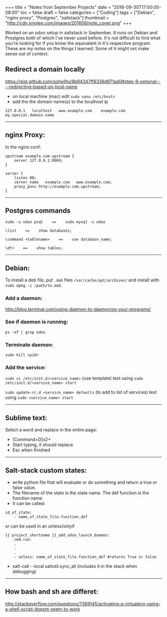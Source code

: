 +++
title = "Notes from September Projects"
date = "2016-09-30T17:00:00-08:00"
toc = false
draft = false
categories = ["Coding"]
tags = ["Debian", "nginx proxy", "Postgres", "saltstack"]
thumbnail = "http://cdn.smylee.com/images/201609/note_cover.png"
+++

Worked on an odoo setup in saltstack in September. It runs on Debian and Prostgres both of which I've never used before. It's not difficult to find what you're looking for if you know the equivalent in it's respective program. These are my notes on the things I learned. Some of it might not make sense out of context.

## Redirect a domain locally

https://gist.github.com/soheilhy/8b94347ff8336d971ad0#step-9-optional----redirecting-based-on-host-name

* on local machine (mac) edit `sudo nano /etc/hosts`
* add the the domain name(s) to the localhost ip

```
127.0.0.1   localhost   www.example.com    example.com    my.special.domain.name
```

----------

## nginx Proxy:
In the nginx conf:

```
upstream example.com.upstream {
    server 127.0.0.1:8069;
}

server {
    listen 80;
    server_name   example.com   www.example.com;
    proxy_pass http://example.com.upstream;
}
```

----------

## Postgres commands

```
sudo -u odoo psql    ==    sudo mysql -u odoo

\list    ==    show databases;

\command <tablename>    ==    use database_name;

\dt+    ==    show tables;
```

----------

## Debian:

To install a deb file, put `.deb` files `/var/cache/apt/archives/` and install with `sudo dpkg -i /path/to.deb`.

### Add a daemon:
http://blog.terminal.com/using-daemon-to-daemonize-your-programs/

### See if daemon is running:
`ps -ef | grep odoo`

### Terminate daemon:
`sudo kill <pid>`

### Add the service:

`sudo vi /etc/init.d/<service_name>` (use template)
test using `sudo /etc/init.d/<service_name> start`

`sudo update-rc.d <service_name> defaults` (to add to list of services)
test using `sudo <service_name> start`

---------

## Sublime text:
Select a word and replace in the entire page:

  - [Command+D]x2+
  - Start typing, it should replace
  - Esc when finished

---------

## Salt-stack custom states:

* write python file that will evaluate or do something and return a true or false value.
* The filename of the state is the state name. The def function is the function name.
* It can be called:
```
id_of_state:
	- name_of_state_file.function_def
```
or can be used in an unless/onlyif
```
{{ project_shortname }}_add_odoo_launch_daemon:
	cmd.run:
	.
	.
	.
	- unless: name_of_state_file.function_def #returns True or False
```
* salt-call --local saltutil.sync_all (includes it in the stack when debugging)

---------

## How bash and sh are differet:

http://stackoverflow.com/questions/7369145/activating-a-virtualenv-using-a-shell-script-doesnt-seem-to-work

